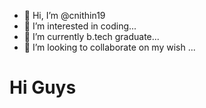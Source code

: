 - 👋 Hi, I’m @cnithin19
- 👀 I’m interested in coding...
- 🌱 I’m currently b.tech graduate...
- 💞️ I’m looking to collaborate on my wish ...
<h1>Hi Guys</h1>


<!---
cnithin19/cnithin19 is a ✨ special ✨ repository because its `README.md` (this file) appears on your GitHub profile.
You can click the Preview link to take a look at your changes.
--->
